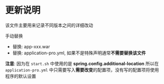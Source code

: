 # 更新说明

该文件主要用来记录不同版本之间的详细改动

手动替换

* 替换: app-xxx.war
* 替换: application-pro.yml, 如果不是特殊声明通常**不需要替换该文件**

**注意**: 因为在 `start.sh` 中使用的是 **spring.config.additional-location**
所以在 `application-pro.yml` 中只需要写入**需要改变**的配置项，没有写的配置项将使用
程序的默认设置

